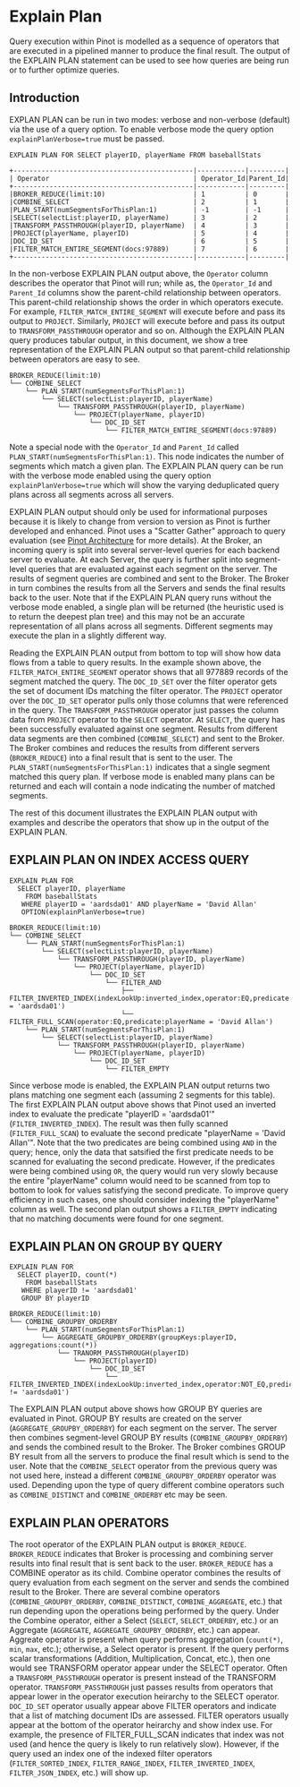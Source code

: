# Explain Plan

Query execution within Pinot is modelled as a sequence of operators that are executed in a pipelined manner to produce the final result. The output of the EXPLAIN PLAN statement can be used to see how queries are being run or to further optimize queries.

## Introduction
EXPLAN PLAN can be run in two modes: verbose and non-verbose (default) via the use of a query option. To enable verbose mode the query option `explainPlanVerbose=true` must be passed.

```
EXPLAIN PLAN FOR SELECT playerID, playerName FROM baseballStats

+---------------------------------------------|------------|---------|
| Operator                                    | Operator_Id|Parent_Id|
+---------------------------------------------|------------|---------|
|BROKER_REDUCE(limit:10)                      | 1          | 0       |
|COMBINE_SELECT                               | 2          | 1       |
|PLAN_START(numSegmentsForThisPlan:1)         | -1         | -1      |
|SELECT(selectList:playerID, playerName)      | 3          | 2       |
|TRANSFORM_PASSTHROUGH(playerID, playerName)  | 4          | 3       |
|PROJECT(playerName, playerID)                | 5          | 4       |
|DOC_ID_SET                                   | 6          | 5       |
|FILTER_MATCH_ENTIRE_SEGMENT(docs:97889)      | 7          | 6       |
+---------------------------------------------|------------|---------|
```

In the non-verbose EXPLAIN PLAN output above, the `Operator` column describes the operator that Pinot will run; while as, the `Operator_Id` and `Parent_Id` columns show the parent-child relationship between operators. This parent-child relationship shows the order in which operators execute. For example, `FILTER_MATCH_ENTIRE_SEGMENT` will execute before and pass its output to `PROJECT`. Similarly, `PROJECT` will execute before and pass its output to `TRANSFORM_PASSTHROUGH` operator and so on. Although the EXPLAIN PLAN query produces tabular output, in this document, we show a tree representation of the EXPLAIN PLAN output so that parent-child relationship between operators are easy to see.

```
BROKER_REDUCE(limit:10)
└── COMBINE_SELECT
    └── PLAN_START(numSegmentsForThisPlan:1)
        └── SELECT(selectList:playerID, playerName)
            └── TRANSFORM_PASSTHROUGH(playerID, playerName)
                └── PROJECT(playerName, playerID)
                    └── DOC_ID_SET
                        └── FILTER_MATCH_ENTIRE_SEGMENT(docs:97889)
```

Note a special node with the `Operator_Id` and `Parent_Id` called `PLAN_START(numSegmentsForThisPlan:1)`. This node indicates the number of segments which match a given plan. The EXPLAIN PLAN query can be run with the verbose mode enabled using the query option `explainPlanVerbose=true` which will show the varying deduplicated query plans across all segments across all servers.

EXPLAIN PLAN output should only be used for informational purposes because it is likely to change from version to version as Pinot is further developed and enhanced. Pinot uses a "Scatter Gather" approach to query evaluation (see [Pinot Architecture](https://docs.pinot.apache.org/basics/architecture) for more details). At the Broker, an incoming query is split into several server-level queries for each backend server to evaluate. At each Server, the query is further split into segment-level queries that are evaluated against each segment on the server. The results of segment queries are combined and sent to the Broker. The Broker in turn combines the results from all the Servers and sends the final results back to the user. Note that if the EXPLAIN PLAN query runs without the verbose mode enabled, a single plan will be returned (the heuristic used is to return the deepest plan tree) and this may not be an accurate representation of all plans across all segments. Different segments may execute the plan in a slightly different way.

Reading the EXPLAIN PLAN output from bottom to top will show how data flows from a table to query results. In the example shown above, the `FILTER_MATCH_ENTIRE_SEGMENT` operator shows that all 977889 records of the segment matched the query. The `DOC_ID_SET` over the filter operator gets the set of document IDs matching the filter operator. The `PROJECT` operator over the `DOC_ID_SET` operator pulls only those columns that were referenced in the query. The `TRANSFORM_PASSTHROUGH` operator just passes the column data from `PROJECT` operator to the `SELECT` operator. At `SELECT`, the query has been successfully evaluated against one segment. Results from different data segments are then combined (`COMBINE_SELECT`) and sent to the Broker. The Broker combines and reduces the results from different servers (`BROKER_REDUCE`) into a final result that is sent to the user. The `PLAN_START(numSegmentsForThisPlan:1)` indicates that a single segment matched this query plan. If verbose mode is enabled many plans can be returned and each will contain a node indicating the number of matched segments.

The rest of this document illustrates the EXPLAIN PLAN output with examples and describe the operators that show up in the output of the EXPLAIN PLAN.

## EXPLAIN PLAN ON INDEX ACCESS QUERY

```
EXPLAIN PLAN FOR
  SELECT playerID, playerName
    FROM baseballStats
   WHERE playerID = 'aardsda01' AND playerName = 'David Allan'
   OPTION(explainPlanVerbose=true)

BROKER_REDUCE(limit:10)
└── COMBINE_SELECT
    └── PLAN_START(numSegmentsForThisPlan:1)
        └── SELECT(selectList:playerID, playerName)
            └── TRANSFORM_PASSTHROUGH(playerID, playerName)
                └── PROJECT(playerName, playerID)
                    └── DOC_ID_SET
                        └── FILTER_AND
                            ├── FILTER_INVERTED_INDEX(indexLookUp:inverted_index,operator:EQ,predicate:playerID = 'aardsda01')
                            └── FILTER_FULL_SCAN(operator:EQ,predicate:playerName = 'David Allan')
    └── PLAN_START(numSegmentsForThisPlan:1)
        └── SELECT(selectList:playerID, playerName)
            └── TRANSFORM_PASSTHROUGH(playerID, playerName)
                └── PROJECT(playerName, playerID)
                    └── DOC_ID_SET
                        └── FILTER_EMPTY
```

Since verbose mode is enabled, the EXPLAIN PLAN output returns two plans matching one segment each (assuming 2 segments for this table). The first EXPLAIN PLAN output above shows that Pinot used an inverted index to evaluate the predicate "playerID = 'aardsda01'" (`FILTER_INVERTED_INDEX`). The result was then fully scanned (`FILTER_FULL_SCAN`) to evaluate the second predicate "playerName = 'David Allan'". Note that the two predicates are being combined using `AND` in the query; hence, only the data that satsified the first predicate needs to be scanned for evaluating the second predicate. However, if the predicates were being combined using `OR`, the query would run very slowly because the entire "playerName" column would need to be scanned from top to bottom to look for values satisfying the second predicate. To improve query efficiency in such cases, one should consider indexing the "playerName" column as well. The second plan output shows a `FILTER_EMPTY` indicating that no matching documents were found for one segment.


## EXPLAIN PLAN ON GROUP BY QUERY

```
EXPLAIN PLAN FOR
  SELECT playerID, count(*)
    FROM baseballStats
   WHERE playerID != 'aardsda01'
   GROUP BY playerID

BROKER_REDUCE(limit:10)
└── COMBINE_GROUPBY_ORDERBY
    └── PLAN_START(numSegmentsForThisPlan:1)
        └── AGGREGATE_GROUPBY_ORDERBY(groupKeys:playerID, aggregations:count(*))
            └── TRANORM_PASSTHROUGH(playerID)
                └── PROJECT(playerID)
                    └── DOC_ID_SET
                        └── FILTER_INVERTED_INDEX(indexLookUp:inverted_index,operator:NOT_EQ,predicate:playerID != 'aardsda01')
```

The EXPLAIN PLAN output above shows how GROUP BY queries are evaluated in Pinot. GROUP BY results are created on the server (`AGGREGATE_GROUPBY_ORDERBY`) for each segment on the server. The server then combines segment-level GROUP BY results (`COMBINE_GROUPBY_ORDERBY`) and sends the combined result to the Broker. The Broker combines GROUP BY result from all the servers to produce the final result which is send to the user. Note that the `COMBINE_SELECT` operator from the previous query was not used here, instead a different `COMBINE_GROUPBY_ORDERBY` operator was used. Depending upon the type of query different combine operators such as `COMBINE_DISTINCT` and `COMBINE_ORDERBY` etc may be seen.

## EXPLAIN PLAN OPERATORS

The root operator of the EXPLAIN PLAN output is `BROKER_REDUCE`. `BROKER_REDUCE` indicates that Broker is processing and combining server results into final result that is sent back to the user. `BROKER_REDUCE` has a COMBINE operator as its child. Combine operator combines the results of query evaluation from each segment on the server and sends the combined result to the Broker. There are several combine operators (`COMBINE_GROUPBY_ORDERBY`, `COMBINE_DISTINCT`, `COMBINE_AGGREGATE`, etc.) that run depending upon the operations being performed by the query. Under the Combine operator, either a Select (`SELECT`, `SELECT_ORDERBY`, etc.) or an Aggregate (`AGGREGATE`, `AGGREGATE_GROUPBY_ORDERBY`, etc.) can appear. Aggreate operator is present when query performs aggregation (`count(*)`, `min`, `max`, etc.); otherwise, a Select operator is present. If the query performs scalar transformations (Addition, Multiplication, Concat, etc.), then one would see TRANSFORM operator appear under the SELECT operator. Often a `TRANSFORM_PASSTHROUGH` operator is present instead of the TRANSFORM operator. `TRANSFORM_PASSTHROUGH` just passes results from operators that appear lower in the operator execution heirarchy to the SELECT operator. `DOC_ID_SET` operator usually appear above FILTER operators and indicate that a list of matching document IDs are assessed. FILTER operators usually appear at the bottom of the operator heirarchy and show index use. For example, the presence of FILTER_FULL_SCAN indicates that index was not used (and hence the query is likely to run relatively slow). However, if the query used an index one of the indexed filter operators (`FILTER_SORTED_INDEX`, `FILTER_RANGE_INDEX`, `FILTER_INVERTED_INDEX`, `FILTER_JSON_INDEX`, etc.) will show up.
